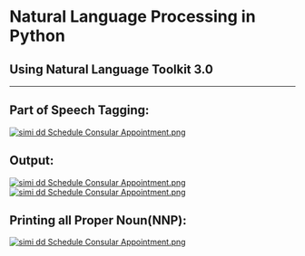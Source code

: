 # Natural Language Processing in Python
 ## Using Natural Language Toolkit 3.0
 
-----

## Part of Speech Tagging:
[![simi dd Schedule Consular Appointment.png](https://s19.postimg.org/cp9xv948j/simi_dd_Schedule_Consular_Appointment.png)](https://postimg.org/image/9v6sht227/)


## Output:
[![simi dd Schedule Consular Appointment.png](https://s19.postimg.org/g07hmm8xf/simi_dd_Schedule_Consular_Appointment.png)](https://postimg.org/image/ihj8tvstr/)
[![simi dd Schedule Consular Appointment.png](https://s19.postimg.org/c2k7x7m43/simi_dd_Schedule_Consular_Appointment.png)](https://postimg.org/image/tfuic2hf3/)
## Printing all Proper Noun(NNP):
[![simi dd Schedule Consular Appointment.png](https://s19.postimg.org/790gscpmb/simi_dd_Schedule_Consular_Appointment.png)](https://postimg.org/image/vpimmtqcv/)

